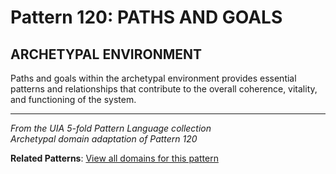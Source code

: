 # Pattern 120: PATHS AND GOALS

## ARCHETYPAL ENVIRONMENT

Paths and goals within the archetypal environment provides essential patterns and relationships that contribute to the overall coherence, vitality, and functioning of the system.

---

*From the UIA 5-fold Pattern Language collection*  
*Archetypal domain adaptation of Pattern 120*

**Related Patterns**: [View all domains for this pattern](../../UIA/md/T120%20PATHS%20AND%20GOALS.md)
